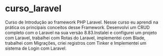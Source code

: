 # curso_laravel
Curso de Introdução ao framework PHP Laravel. Nesse curso eu aprendi na prática os principais conceitos desse Framework. Desenvolvi um CRUD completo com o Laravel na sua versão 8.83.Instalei e configurei um projeto com Laravel, trabalhei com Rotas do Laravel, implementei com Blade, trabalhei com Migrações, criei registros com Tinker e Implementei um sistema de Login com Laravel.

